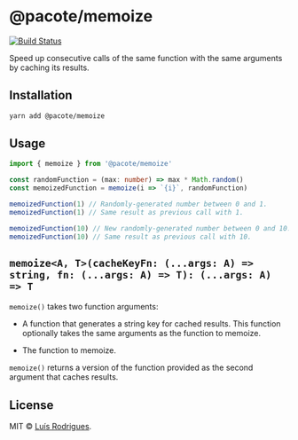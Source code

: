 # @pacote/memoize

[![Build Status](https://travis-ci.org/PacoteJS/pacote.svg?branch=master)](https://travis-ci.org/PacoteJS/pacote)

Speed up consecutive calls of the same function with the same arguments by caching its results.

## Installation

```bash
yarn add @pacote/memoize
```

## Usage

```typescript
import { memoize } from '@pacote/memoize'

const randomFunction = (max: number) => max * Math.random()
const memoizedFunction = memoize(i => `{i}`, randomFunction)

memoizedFunction(1) // Randomly-generated number between 0 and 1.
memoizedFunction(1) // Same result as previous call with 1.

memoizedFunction(10) // New randomly-generated number between 0 and 10.
memoizedFunction(10) // Same result as previous call with 10.
```

## `memoize<A, T>(cacheKeyFn: (...args: A) => string, fn: (...args: A) => T): (...args: A) => T`

`memoize()` takes two function arguments:

- A function that generates a string key for cached results. This function optionally
  takes the same arguments as the function to memoize.

- The function to memoize.

`memoize()` returns a version of the function provided as the second argument
that caches results.

## License

MIT © [Luís Rodrigues](https://goblindegook.com).
